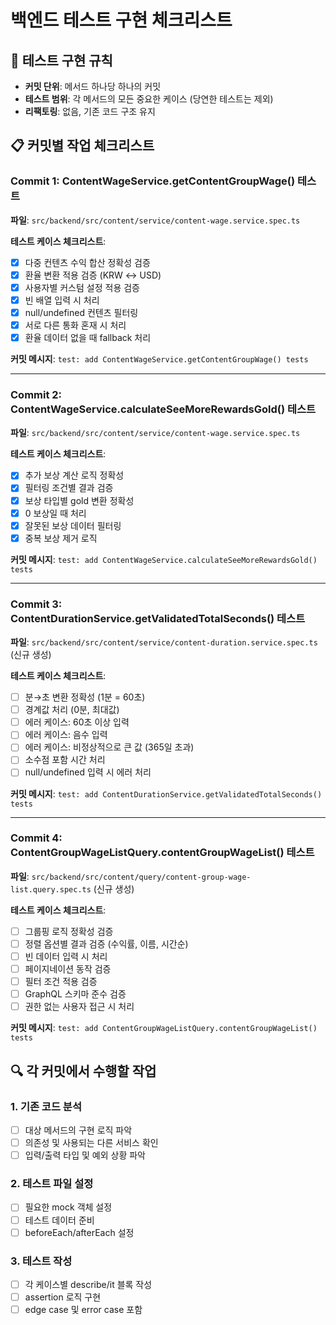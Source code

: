 # 백엔드 테스트 구현 체크리스트

## 🎯 테스트 구현 규칙

- **커밋 단위**: 메서드 하나당 하나의 커밋
- **테스트 범위**: 각 메서드의 모든 중요한 케이스 (당연한 테스트는 제외)
- **리팩토링**: 없음, 기존 코드 구조 유지

## 📋 커밋별 작업 체크리스트

### Commit 1: ContentWageService.getContentGroupWage() 테스트

**파일**: `src/backend/src/content/service/content-wage.service.spec.ts`

**테스트 케이스 체크리스트**:

- [x] 다중 컨텐츠 수익 합산 정확성 검증
- [x] 환율 변환 적용 검증 (KRW ↔ USD)
- [x] 사용자별 커스텀 설정 적용 검증
- [x] 빈 배열 입력 시 처리
- [x] null/undefined 컨텐츠 필터링
- [x] 서로 다른 통화 혼재 시 처리
- [x] 환율 데이터 없을 때 fallback 처리

**커밋 메시지**: `test: add ContentWageService.getContentGroupWage() tests`

---

### Commit 2: ContentWageService.calculateSeeMoreRewardsGold() 테스트

**파일**: `src/backend/src/content/service/content-wage.service.spec.ts`

**테스트 케이스 체크리스트**:

- [x] 추가 보상 계산 로직 정확성
- [x] 필터링 조건별 결과 검증
- [x] 보상 타입별 gold 변환 정확성
- [x] 0 보상일 때 처리
- [x] 잘못된 보상 데이터 필터링
- [x] 중복 보상 제거 로직

**커밋 메시지**: `test: add ContentWageService.calculateSeeMoreRewardsGold() tests`

---

### Commit 3: ContentDurationService.getValidatedTotalSeconds() 테스트

**파일**: `src/backend/src/content/service/content-duration.service.spec.ts` (신규 생성)

**테스트 케이스 체크리스트**:

- [ ] 분→초 변환 정확성 (1분 = 60초)
- [ ] 경계값 처리 (0분, 최대값)
- [ ] 에러 케이스: 60초 이상 입력
- [ ] 에러 케이스: 음수 입력
- [ ] 에러 케이스: 비정상적으로 큰 값 (365일 초과)
- [ ] 소수점 포함 시간 처리
- [ ] null/undefined 입력 시 에러 처리

**커밋 메시지**: `test: add ContentDurationService.getValidatedTotalSeconds() tests`

---

### Commit 4: ContentGroupWageListQuery.contentGroupWageList() 테스트

**파일**: `src/backend/src/content/query/content-group-wage-list.query.spec.ts` (신규 생성)

**테스트 케이스 체크리스트**:

- [ ] 그룹핑 로직 정확성 검증
- [ ] 정렬 옵션별 결과 검증 (수익률, 이름, 시간순)
- [ ] 빈 데이터 입력 시 처리
- [ ] 페이지네이션 동작 검증
- [ ] 필터 조건 적용 검증
- [ ] GraphQL 스키마 준수 검증
- [ ] 권한 없는 사용자 접근 시 처리

**커밋 메시지**: `test: add ContentGroupWageListQuery.contentGroupWageList() tests`

## 🔍 각 커밋에서 수행할 작업

### 1. 기존 코드 분석

- [ ] 대상 메서드의 구현 로직 파악
- [ ] 의존성 및 사용되는 다른 서비스 확인
- [ ] 입력/출력 타입 및 예외 상황 파악

### 2. 테스트 파일 설정

- [ ] 필요한 mock 객체 설정
- [ ] 테스트 데이터 준비
- [ ] beforeEach/afterEach 설정

### 3. 테스트 작성

- [ ] 각 케이스별 describe/it 블록 작성
- [ ] assertion 로직 구현
- [ ] edge case 및 error case 포함

